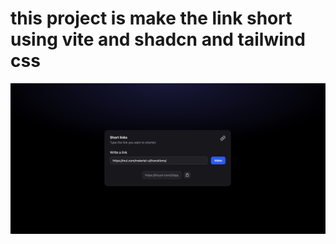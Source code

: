 # this project is make the link short using vite and shadcn and tailwind css 

![project](./src/assets/project_photo.jpeg)
